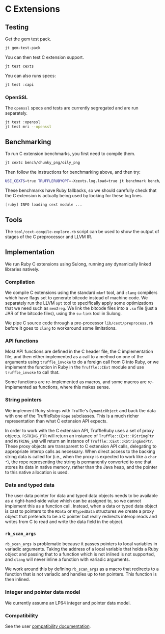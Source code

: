 # C Extensions

## Testing

Get the gem test pack.

```bash
jt gem-test-pack
```

You can then test C extension support.

```bash
jt test cexts
```

You can also runs specs:

```bash
jt test :capi
```

### OpenSSL

The `openssl` specs and tests are currently segregated and are run separately.

```bash
jt test :openssl
jt test mri --openssl
```

## Benchmarking

To run C extension benchmarks, you first need to compile them.

```bash
jt cextc bench/chunky_png/oily_png
```

Then follow the instructions for benchmarking above, and then try:

```bash
USE_CEXTS=true TRUFFLERUBYOPT=-Xcexts.log.load=true jt benchmark bench/chunky_png/chunky-color-r.rb --simple
```

These benchmarks have Ruby fallbacks, so we should carefully check that the
C extension is actually being used by looking for these log lines.

```
[ruby] INFO loading cext module ...
```

## Tools

The `tool/cext-compile-explore.rb` script can be used to show the output of
stages of the C preprocessor and LLVM IR.

## Implementation

We run Ruby C extensions using Sulong, running any dynamically linked libraries
natively.

### Compilation

We compile C extensions using the standard `mkmf` tool, and `clang` compilers
which have flags set to generate bitcode instead of machine code. We separately
run the LLVM `opt` tool to specifically apply some optimizations that we need
such as `mem2reg`. We link the bitcode files into a `.su` file (just a JAR of
the bitcode files), using the `su-link` tool in Sulong.

We pipe C source code through a pre-processor `lib/cext/preprocess.rb` before it
goes to `clang` to workaround some limitations.

### API functions

Most API functions are defined in the C header file, the C implementation file,
and then either implemented as a call to a method on one of the arguments using
`truffle_invoke` to do a foreign call from C into Ruby, or we implement the
function in Ruby in the `Truffle::CExt` module and use `truffle_invoke` to call
that.

Some functions are re-implemented as macros, and some macros are re-implemented
as functions, where this makes sense.

### String pointers

We implement Ruby strings with Truffle's `DynamicObject` and back the data with
one of the TruffleRuby `Rope` subclasses. This is a much richer representation
than what C extension API expects.

In order to work with the C extension API, TruffleRuby uses a set of proxy
objects. `RSTRING_PTR` will return an instance of `Truffle::CExt::RStringPtr`
and `RSTRING_END` will return an instance of `Truffle::CExt::RStringEndPtr`.
These proxy objects are transparent to C extension API calls, delegating
to appropriate interop calls as necessary. When direct access to the backing
string data is called for (i.e., when the proxy is expected to work like a
`char *`), the rope representing the string is permanently converted to one
that stores its data in native memory, rather than the Java heap, and the
pointer to this native allocation is used.


### Data and typed data

The user data pointer for data and typed data objects needs to be available as a
right-hand-side value which can be assigned to, so we cannot implement this as a
function call. Instead, when a data or typed data object is cast to pointers to
the `RData` or `RTypedData` structures we create a proxy object that pretends to
be a C pointer but really redirects interop reads and writes from C to read and
write the data field in the object.

### `rb_scan_args`

`rb_scan_args` is problematic because it passes pointers to local variables in
variadic arguments. Taking the address of a local variable that holds a Ruby
object and passing that to a function which is not inlined is not supported, and
`clang` will never inline a function with variadic arguments.

We work around this by defining `rb_scan_args` as a macro that redirects to a
function that is not variadic and handles up to ten pointers. This function is
then inlined.

### Integer and pointer data model

We currently assume an LP64 integer and pointer data model.

### Compatibility

See the user [compatibility documentation](../user/compatibility.md).
